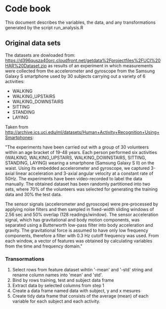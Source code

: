 Code book 
=================

This document describes the variables, the data, and any transformations generated by the script run_analysis.R

## Original data sets
The datasets are dowloaded from: https://d396qusza40orc.cloudfront.net/getdata%2Fprojectfiles%2FUCI%20HAR%20Dataset.zip as results of an experiment in which measurements were collected from the accelerometer and gyroscope from the Samsung Galaxy S smartphone used by 30 subjects carrying out a variety of 6 activities:

* WALKING
* WALKING_UPSTAIRS
* WALKING_DOWNSTAIRS
* SITTING
* STANDING
* LAYING

Taken from http://archive.ics.uci.edu/ml/datasets/Human+Activity+Recognition+Using+Smartphones:

"The experiments have been carried out with a group of 30 volunteers within an age bracket of 19-48 years. Each person performed six activities (WALKING, WALKING_UPSTAIRS, WALKING_DOWNSTAIRS, SITTING, STANDING, LAYING) wearing a smartphone (Samsung Galaxy S II) on the waist. Using its embedded accelerometer and gyroscope, we captured 3-axial linear acceleration and 3-axial angular velocity at a constant rate of 50Hz. The experiments have been video-recorded to label the data manually. The obtained dataset has been randomly partitioned into two sets, where 70% of the volunteers was selected for generating the training data and 30% the test data.

The sensor signals (accelerometer and gyroscope) were pre-processed by applying noise filters and then sampled in fixed-width sliding windows of 2.56 sec and 50% overlap (128 readings/window). The sensor acceleration signal, which has gravitational and body motion components, was separated using a Butterworth low-pass filter into body acceleration and gravity. The gravitational force is assumed to have only low frequency components, therefore a filter with 0.3 Hz cutoff frequency was used. From each window, a vector of features was obtained by calculating variables from the time and frequency domain."

### Transormations

1. Select rows from feature dataset wihtin '-mean' and '-std' string and rename column names into 'mean' and 'std'.
2. Bind by rows training, test and subject data frame
3. Extract data by selected columns from step 1
4. Create a data frame named data with subject, y and x mesures
5. Create tidy data frame that consists of the average (mean) of each variable for each subject and each activity.






